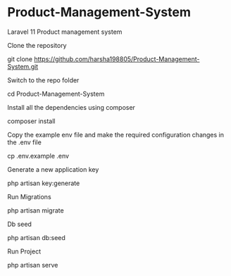 # Product-Management-System
Laravel 11 Product management system 


Clone the repository

git clone https://github.com/harsha198805/Product-Management-System.git

Switch to the repo folder

cd Product-Management-System

Install all the dependencies using composer

composer install

Copy the example env file and make the required configuration changes in the .env file

cp .env.example .env

Generate a new application key

php artisan key:generate

Run Migrations

php artisan migrate

Db seed

php artisan db:seed

Run Project

php artisan serve